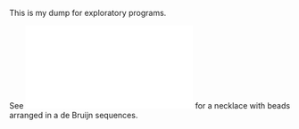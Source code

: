 This is my dump for exploratory programs.

See ![doc/Misc/DeBruijnSequence.md](doc/Misc/DeBruijnSequence.md) for a necklace with beads arranged in a de Bruijn sequences.
